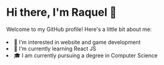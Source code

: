 <h1>Hi there, I'm Raquel 👋</h1>
Welcome to my GitHub profile! Here's a little bit about me:</br></br>

<li>👀 I'm interested in website and game development</li>
<li>🌱 I'm currently learning React JS</li>
<li>🎓 I am currently pursuing a degree in Computer Science</li>
